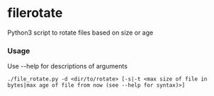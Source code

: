 # filerotate
Python3 script to rotate files based on size or age

### Usage
Use --help for descriptions of arguments

`./file_rotate.py -d <dir/to/rotate> [-s|-t <max size of file in bytes|max age of file from now (see --help for syntax)>]`
